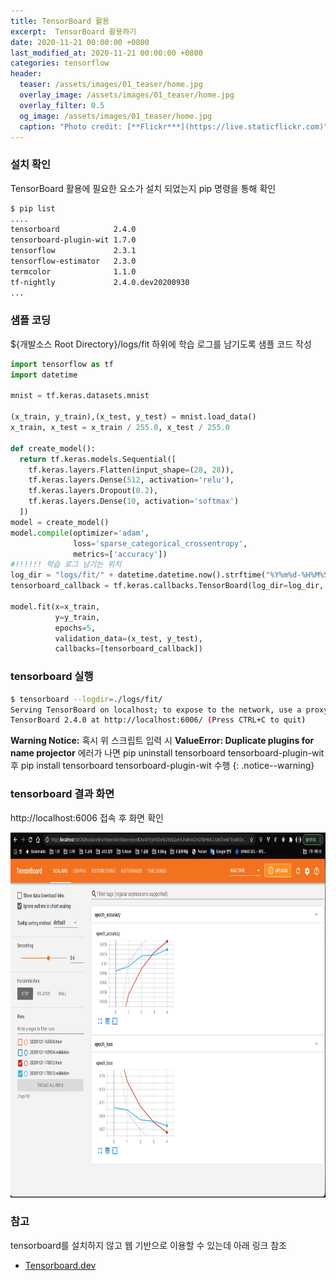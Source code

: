 ```yaml
---  
title: TensorBoard 활용 
excerpt:  TensorBoard 활용하기  
date: 2020-11-21 00:00:00 +0800
last_modified_at: 2020-11-21 00:00:00 +0800
categories: tensorflow
header:
  teaser: /assets/images/01_teaser/home.jpg
  overlay_image: /assets/images/01_teaser/home.jpg
  overlay_filter: 0.5
  og_image: /assets/images/01_teaser/home.jpg
  caption: "Photo credit: [**Flickr***](https://live.staticflickr.com)"
---
```


### 설치 확인

TensorBoard 활용에 필요한 요소가 설치 되었는지 pip 명령을 통해 확인

```sh 
$ pip list
....
tensorboard            2.4.0
tensorboard-plugin-wit 1.7.0
tensorflow             2.3.1
tensorflow-estimator   2.3.0
termcolor              1.1.0
tf-nightly             2.4.0.dev20200930
...
```

### 샘플 코딩

${개발소스 Root Directory}/logs/fit 하위에 학습 로그를 남기도록 샘플 코드 작성

```python
import tensorflow as tf
import datetime

mnist = tf.keras.datasets.mnist

(x_train, y_train),(x_test, y_test) = mnist.load_data()
x_train, x_test = x_train / 255.0, x_test / 255.0

def create_model():
  return tf.keras.models.Sequential([
    tf.keras.layers.Flatten(input_shape=(28, 28)),
    tf.keras.layers.Dense(512, activation='relu'),
    tf.keras.layers.Dropout(0.2),
    tf.keras.layers.Dense(10, activation='softmax')
  ])
model = create_model()
model.compile(optimizer='adam',
              loss='sparse_categorical_crossentropy',
              metrics=['accuracy'])
#!!!!!! 학습 로그 남기는 위치
log_dir = "logs/fit/" + datetime.datetime.now().strftime("%Y%m%d-%H%M%S")
tensorboard_callback = tf.keras.callbacks.TensorBoard(log_dir=log_dir, histogram_freq=1)

model.fit(x=x_train,
          y=y_train,
          epochs=5,
          validation_data=(x_test, y_test),
          callbacks=[tensorboard_callback])
```

### tensorboard 실행

```sh 
$ tensorboard --logdir=./logs/fit/
Serving TensorBoard on localhost; to expose to the network, use a proxy or pass --bind_all
TensorBoard 2.4.0 at http://localhost:6006/ (Press CTRL+C to quit)
```

**Warning Notice:**  혹시 위 스크립트 입력 시 **ValueError: Duplicate plugins for name projector** 에러가 나면 
pip uninstall tensorboard tensorboard-plugin-wit 후 pip install tensorboard tensorboard-plugin-wit 수행 
{: .notice--warning}

### tensorboard 결과 화면

http://localhost:6006 접속 후 화면 확인 

<img src="/assets/images/tensorflow/tf601.png" width="600" height="584" alt="atom">

### 참고

tensorboard를 설치하지 않고 웹 기반으로 이용할 수 있는데 아래 링크 참조 

- [Tensorboard.dev](https://tensorboard.dev/)